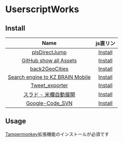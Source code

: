 # UserscriptWorks

## Install

| Name | js直リン |
| :---: | :---: |
|[plsDirectJump](./plsDirectJump/) | [Install](./plsDirectJump/plsDirectJump.user.js?raw=1)|
|[GitHub show all Assets](./GitHub_show_all_Assets/)|[Install](./GitHub_show_all_Assets/GitHub_show_all_Assets.user.js?raw=1)|
|[back2GeoCities](./back2GeoCities/)|[Install](./back2GeoCities/back2GeoCities.user.js?raw=1)|
|[Search engine to KZ BRAIN Mobile](./searchengine2KZ_BRAIN_Mobile/)|[Install](./searchengine2KZ_BRAIN_Mobile/searchengine2KZ_BRAIN_Mobile.user.js?raw=1)|
|[Tweet_exporter](./Tweet_exporter/)|[Install](./Tweet_exporter/Tweet_exporter.user.js?raw=1)|
|[スラド - 米欄自動展開](./srad_comment_opener/)|[Install](./srad_comment_opener/srad_comment_opener.user.js?raw=1)|
|[Google-Code_SVN](./Google-Code_SVN/)|[Install](./Google-Code_SVN/Google-Code_SVN.user.js?raw=1)|

## Usage

[Tampermonkey](https://www.tampermonkey.net/index.php)拡張機能のインストールが必須です
